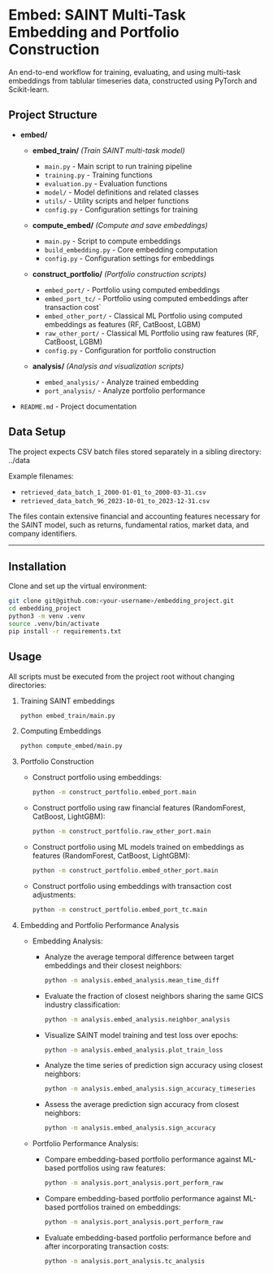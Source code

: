 # Embed: SAINT Multi-Task Embedding and Portfolio Construction

An end-to-end workflow for training, evaluating, and using multi-task embeddings from tablular timeseries data, constructed using PyTorch and Scikit-learn.

## Project Structure

- **embed/**
  - **embed_train/** *(Train SAINT multi-task model)*
    - `main.py` - Main script to run training pipeline
    - `training.py` - Training functions
    - `evaluation.py` - Evaluation functions 
    - `model/` - Model definitions and related classes
    - `utils/` - Utility scripts and helper functions
    - `config.py` - Configuration settings for training

  - **compute_embed/** *(Compute and save embeddings)*
    - `main.py` - Script to compute embeddings
    - `build_embedding.py` - Core embedding computation 
    - `config.py` - Configuration settings for embeddings

  - **construct_portfolio/** *(Portfolio construction scripts)*
    - `embed_port/` - Portfolio using computed embeddings
	- `embed_port_tc/` - Portfolio using computed embeddings after transaction cost`	
	- `embed_other_port/` -  Classical ML Portfolio using computed embeddings as features (RF, CatBoost, LGBM)
    - `raw_other_port/` - Classical ML Portfolio using raw features (RF, CatBoost, LGBM)
    - `config.py` - Configuration for portfolio construction

  - **analysis/** *(Analysis and visualization scripts)*
    - `embed_analysis/` - Analyze trained embedding
    - `port_analysis/` - Analyze portfolio performance

- `README.md` - Project documentation


## Data Setup

The project expects CSV batch files stored separately in a sibling directory: ../data

Example filenames:
- `retrieved_data_batch_1_2000-01-01_to_2000-03-31.csv`
- `retrieved_data_batch_96_2023-10-01_to_2023-12-31.csv`

The files contain extensive financial and accounting features necessary for the SAINT model, such as returns, fundamental ratios, market data, and company identifiers.

---

## Installation

Clone and set up the virtual environment:

```bash
git clone git@github.com:<your-username>/embedding_project.git
cd embedding_project
python3 -m venv .venv
source .venv/bin/activate
pip install -r requirements.txt
```

## Usage

All scripts must be executed from the project root without changing directories:

1. Training SAINT embeddings
	```bash
	python embed_train/main.py
	```

2. Computing Embeddings
	```bash
	python compute_embed/main.py
	```

3. Portfolio Construction

   * Construct portfolio using embeddings:

     ```bash
     python -m construct_portfolio.embed_port.main
     ```

   * Construct portfolio using raw financial features (RandomForest, CatBoost, LightGBM):

     ```bash
     python -m construct_portfolio.raw_other_port.main
     ```

   * Construct portfolio using ML models trained on embeddings as features (RandomForest, CatBoost, LightGBM):

     ```bash
     python -m construct_portfolio.embed_other_port.main
     ```

   * Construct portfolio using embeddings with transaction cost adjustments:

     ```bash
     python -m construct_portfolio.embed_port_tc.main
     ```

4. Embedding and Portfolio Performance Analysis

   * Embedding Analysis:

     * Analyze the average temporal difference between target embeddings and their closest neighbors:

       ```bash
       python -m analysis.embed_analysis.mean_time_diff
       ```
     * Evaluate the fraction of closest neighbors sharing the same GICS industry classification:

       ```bash
       python -m analysis.embed_analysis.neighbor_analysis
       ```
     * Visualize SAINT model training and test loss over epochs:

       ```bash
       python -m analysis.embed_analysis.plot_train_loss
       ```
     * Analyze the time series of prediction sign accuracy using closest neighbors:

       ```bash
       python -m analysis.embed_analysis.sign_accuracy_timeseries
       ```
     * Assess the average prediction sign accuracy from closest neighbors:

       ```bash
       python -m analysis.embed_analysis.sign_accuracy
       ```

   * Portfolio Performance Analysis:

     * Compare embedding-based portfolio performance against ML-based portfolios using raw features:

       ```bash
       python -m analysis.port_analysis.port_perform_raw
       ```
     * Compare embedding-based portfolio performance against ML-based portfolios trained on embeddings:

       ```bash
       python -m analysis.port_analysis.port_perform_raw
       ```
     * Evaluate embedding-based portfolio performance before and after incorporating transaction costs:

       ```bash
       python -m analysis.port_analysis.tc_analysis
       ```
